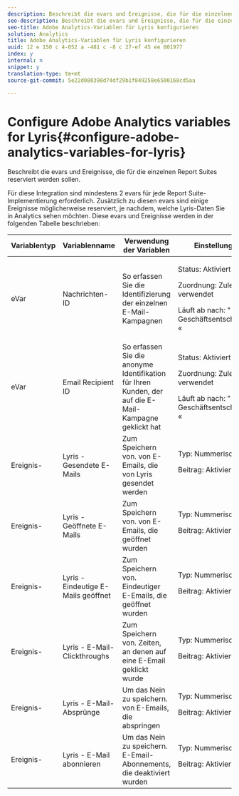 ```yaml
---
description: Beschreibt die evars und Ereignisse, die für die einzelnen Report Suites reserviert werden sollen.
seo-description: Beschreibt die evars und Ereignisse, die für die einzelnen Report Suites reserviert werden sollen.
seo-title: Adobe Analytics-Variablen für Lyris konfigurieren
solution: Analytics
title: Adobe Analytics-Variablen für Lyris konfigurieren
uuid: 12 e 150 c 4-052 a -481 c -8 c 27-ef 45 ee 801977
index: y
internal: n
snippet: y
translation-type: tm+mt
source-git-commit: 5e22d080398d74df29b1f849258e6500168cd5aa

---
```



# Configure Adobe Analytics variables for Lyris{#configure-adobe-analytics-variables-for-lyris}

Beschreibt die evars und Ereignisse, die für die einzelnen Report Suites reserviert werden sollen.

Für diese Integration sind mindestens 2 evars für jede Report Suite-Implementierung erforderlich. Zusätzlich zu diesen evars sind einige Ereignisse möglicherweise reserviert, je nachdem, welche Lyris-Daten Sie in Analytics sehen möchten. Diese evars und Ereignisse werden in der folgenden Tabelle beschrieben:

<table id="table_43E32344E9E54FED8491F28047249329"> 
 <thead> 
  <tr> 
   <th colname="col1" class="entry"> Variablentyp </th> 
   <th colname="col2" class="entry"> Variablenname </th> 
   <th colname="col3" class="entry"> Verwendung der Variablen </th> 
   <th colname="col4" class="entry"> Einstellungen </th> 
  </tr>
 </thead>
 <tbody> 
  <tr> 
   <td colname="col1"> eVar </td> 
   <td colname="col2"> Nachrichten-ID </td> 
   <td colname="col3"> So erfassen Sie die Identifizierung der einzelnen E-Mail-Kampagnen </td> 
   <td colname="col4"> <p>Status: Aktiviert </p> <p>Zuordnung: Zuletzt verwendet </p> <p>Läuft ab nach: " Geschäftsentscheidung « </p> </td> 
  </tr> 
  <tr> 
   <td colname="col1"> eVar </td> 
   <td colname="col2"> Email Recipient ID </td> 
   <td colname="col3"> So erfassen Sie die anonyme Identifikation für Ihren Kunden, der auf die E-Mail-Kampagne geklickt hat </td> 
   <td colname="col4"> <p>Status: Aktiviert </p> <p>Zuordnung: Zuletzt verwendet </p> <p>Läuft ab nach: " Geschäftsentscheidung « </p> </td> 
  </tr> 
  <tr> 
   <td colname="col1"> Ereignis- </td> 
   <td colname="col2"> Lyris - Gesendete E-Mails </td> 
   <td colname="col3"> Zum Speichern von. von E-Emails, die von Lyris gesendet werden </td> 
   <td colname="col4">Typ: Nummerisch <p>Beitrag: Aktiviert </p> </td> 
  </tr> 
  <tr> 
   <td colname="col1"> Ereignis- </td> 
   <td colname="col2"> Lyris - Geöffnete E-Mails </td> 
   <td colname="col3"> Zum Speichern von. von E-Emails, die geöffnet wurden </td> 
   <td colname="col4">Typ: Nummerisch <p>Beitrag: Aktiviert </p> </td> 
  </tr> 
  <tr> 
   <td colname="col1"> Ereignis- </td> 
   <td colname="col2"> Lyris - Eindeutige E-Mails geöffnet </td> 
   <td colname="col3"> Zum Speichern von. Eindeutiger E-Emails, die geöffnet wurden </td> 
   <td colname="col4">Typ: Nummerisch <p>Beitrag: Aktiviert </p> </td> 
  </tr> 
  <tr> 
   <td colname="col1"> Ereignis- </td> 
   <td colname="col2"> Lyris - E-Mail-Clickthroughs </td> 
   <td colname="col3"> Zum Speichern von. Zeiten, an denen auf eine E-Email geklickt wurde </td> 
   <td colname="col4">Typ: Nummerisch <p>Beitrag: Aktiviert </p> </td> 
  </tr> 
  <tr> 
   <td colname="col1"> Ereignis- </td> 
   <td colname="col2"> Lyris - E-Mail-Absprünge </td> 
   <td colname="col3"> Um das Nein zu speichern. von E-Emails, die abspringen </td> 
   <td colname="col4">Typ: Nummerisch <p>Beitrag: Aktiviert </p> </td> 
  </tr> 
  <tr> 
   <td colname="col1"> Ereignis- </td> 
   <td colname="col2"> Lyris - E-Mail abonnieren </td> 
   <td colname="col3"> Um das Nein zu speichern. E-Email-Abonnements, die deaktiviert wurden </td> 
   <td colname="col4">Typ: Nummerisch <p>Beitrag: Aktiviert </p> </td> 
  </tr> 
 </tbody> 
</table>

